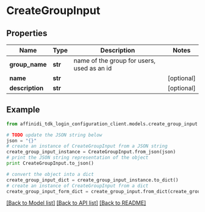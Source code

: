 # CreateGroupInput

## Properties

| Name            | Type    | Description                                | Notes      |
| --------------- | ------- | ------------------------------------------ | ---------- |
| **group_name**  | **str** | name of the group for users, used as an id |
| **name**        | **str** |                                            | [optional] |
| **description** | **str** |                                            | [optional] |

## Example

```python
from affinidi_tdk_login_configuration_client.models.create_group_input import CreateGroupInput

# TODO update the JSON string below
json = "{}"
# create an instance of CreateGroupInput from a JSON string
create_group_input_instance = CreateGroupInput.from_json(json)
# print the JSON string representation of the object
print CreateGroupInput.to_json()

# convert the object into a dict
create_group_input_dict = create_group_input_instance.to_dict()
# create an instance of CreateGroupInput from a dict
create_group_input_form_dict = create_group_input.from_dict(create_group_input_dict)
```

[[Back to Model list]](../README.md#documentation-for-models) [[Back to API list]](../README.md#documentation-for-api-endpoints) [[Back to README]](../README.md)
